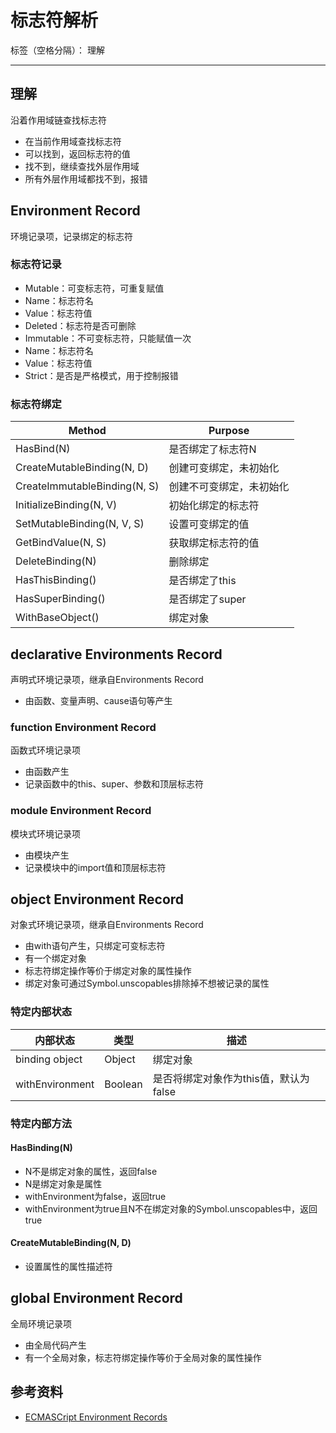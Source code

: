 # 标志符解析

标签（空格分隔）： 理解

---

## 理解

沿着作用域链查找标志符

* 在当前作用域查找标志符
 * 可以找到，返回标志符的值
 * 找不到，继续查找外层作用域
* 所有外层作用域都找不到，报错

## Environment Record

环境记录项，记录绑定的标志符

### 标志符记录

* Mutable：可变标志符，可重复赋值
 * Name：标志符名
 * Value：标志符值
 * Deleted：标志符是否可删除
* Immutable：不可变标志符，只能赋值一次
 * Name：标志符名
 * Value：标志符值
 * Strict：是否是严格模式，用于控制报错

### 标志符绑定

| Method | Purpose |
| --- | --- |
| HasBind(N) | 是否绑定了标志符N |
| CreateMutableBinding(N, D) | 创建可变绑定，未初始化 |
| CreateImmutableBinding(N, S) | 创建不可变绑定，未初始化 |
| InitializeBinding(N, V) | 初始化绑定的标志符 |
| SetMutableBinding(N, V, S) | 设置可变绑定的值 |
| GetBindValue(N, S) | 获取绑定标志符的值 |
| DeleteBinding(N) | 删除绑定 |
| HasThisBinding() | 是否绑定了this |
| HasSuperBinding() | 是否绑定了super |
| WithBaseObject() | 绑定对象 |

## declarative Environments Record

声明式环境记录项，继承自Environments Record

* 由函数、变量声明、cause语句等产生

### function Environment Record

函数式环境记录项

* 由函数产生
* 记录函数中的this、super、参数和顶层标志符

### module Environment Record

模块式环境记录项

* 由模块产生
* 记录模块中的import值和顶层标志符

## object Environment Record

对象式环境记录项，继承自Environments Record

* 由with语句产生，只绑定可变标志符
* 有一个绑定对象
 * 标志符绑定操作等价于绑定对象的属性操作
 * 绑定对象可通过Symbol.unscopables排除掉不想被记录的属性

### 特定内部状态

| 内部状态 | 类型 | 描述 |
| --- | --- | --- |
| binding object | Object | 绑定对象 |
| withEnvironment | Boolean | 是否将绑定对象作为this值，默认为false |

### 特定内部方法

#### HasBinding(N)

* N不是绑定对象的属性，返回false
* N是绑定对象是属性
 * withEnvironment为false，返回true
 * withEnvironment为true且N不在绑定对象的Symbol.unscopables中，返回true

#### CreateMutableBinding(N, D)

* 设置属性的属性描述符

## global Environment Record

全局环境记录项

* 由全局代码产生
* 有一个全局对象，标志符绑定操作等价于全局对象的属性操作

## 参考资料

* [ECMASCript Environment Records](https://tc39.es/ecma262/#sec-environment-records)

